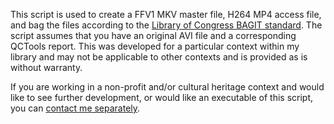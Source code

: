 This script is used to create a FFV1 MKV master file, H264 MP4 access file, and bag the files according to the [Library of Congress BAGIT standard](https://blogs.loc.gov/thesignal/2019/04/bagit-at-the-library-of-congress/). The script assumes that you have an original AVI file and a corresponding QCTools report. This was developed for a particular context within my library and may not be applicable to other contexts and is provided as is without warranty.

If you are working in a non-profit and/or cultural heritage context and would like to see further development, or would like an executable of this script, you can [contact me separately](https://utm.library.utoronto.ca/contact/magnus-berg). 
